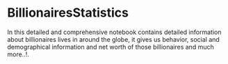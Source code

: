 # BillionairesStatistics
In this detailed and comprehensive notebook contains detailed information about billionaires lives in around the globe, it gives us behavior, social and demographical information and net worth of those billionaires and much more..!.
